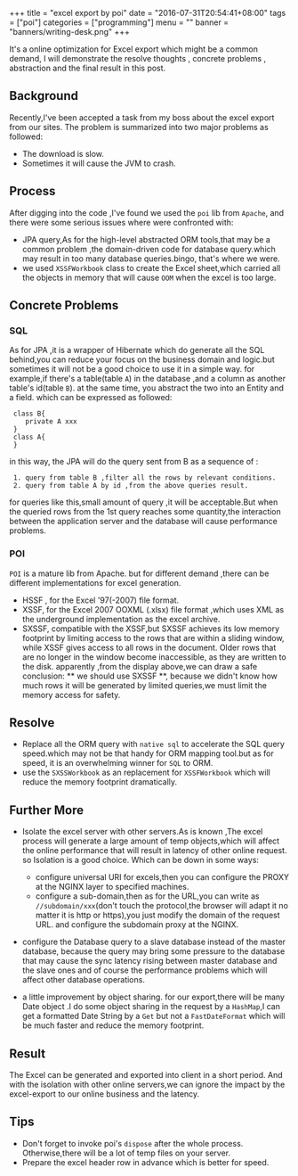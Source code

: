 +++
title = "excel export by poi"
date = "2016-07-31T20:54:41+08:00"
tags = ["poi"]
categories = ["programming"]
menu = ""
banner = "banners/writing-desk.png"
+++

It's a online optimization for Excel export which might be a common demand, I will demonstrate the resolve thoughts , concrete problems , abstraction and the final result in this post.
<!--more-->

## Background

Recently,I've been accepted a task from my boss about the excel export from our sites. The problem is summarized into two major problems as followed:

- The download is slow.
- Sometimes it will cause the JVM to crash.

## Process

After digging into the code ,I've found we used the `poi` lib from `Apache`, and there were some serious issues where were confronted with:

- JPA query,As for the high-level abstracted ORM tools,that may be a common problem ,the domain-driven code for database query.which may result in too many database queries.bingo, that's where we were.
- we used `XSSFWorkbook` class to create the Excel sheet,which carried all the objects in memory that will cause `OOM` when the excel is too large.

## Concrete Problems

###  SQL
As for JPA ,it is a wrapper of Hibernate which do generate all the SQL behind,you can reduce your focus on the business domain and logic.but sometimes it will not be a good choice to use it in a simple way.
for example,if there's a table(table `A`) in the database ,and a column as another table's id(table `B`). at the same time, you abstract the two into an Entity and a field. which can be expressed as followed:

```
 class B{
    private A xxx
 }
 class A{
 }
```
in this way, the JPA will do the query sent from B as a sequence of :
```
 1. query from table B ,filter all the rows by relevant conditions.
 2. query from table A by id ,from the above queries result.
```
for queries like this,small amount of query ,it will be acceptable.But when the queried rows from the 1st query reaches some quantity,the interaction between the application server and the database will cause performance problems.

###   POI
`POI` is a mature lib from Apache. but for different demand ,there can be different implementations for excel generation.

- HSSF , for the Excel '97(-2007) file format.
- XSSF,  for the Excel 2007 OOXML (.xlsx) file format ,which uses XML as the underground implementation as the excel archive.
- SXSSF, compatible with the XSSF,but SXSSF achieves its low memory footprint by limiting access to the rows that are within a sliding window, while XSSF gives access to all rows in the document. Older rows that are no longer in the window become inaccessible, as they are written to the disk.
apparently ,from the display above,we can draw a safe conclusion: ** we should use SXSSF **, because we didn't know how much rows it will be generated by limited queries,we must limit the memory access for safety.


## Resolve

- Replace all the ORM query with `native sql` to accelerate the SQL query speed.which may not be that handy for ORM mapping tool.but as for speed, it is an overwhelming winner for `SQL` to ORM.
- use the `SXSSWorkbook` as an replacement for `XSSFWorkbook` which will reduce the memory footprint dramatically.




## Further More
- Isolate the excel server with other servers.As is known ,The excel process will generate a large amount of temp objects,which will affect the online performance that will result in latency of other online request. so Isolation is a good choice. Which can be down in some ways:



	- configure universal URI for excels,then you can configure the PROXY at the NGINX layer to specified machines.
	- configure a sub-domain,then as for the URL,you can write as `//subdomain/xxx`(don't touch the protocol,the browser will adapt it no matter it is http or https),you just modify the domain of the request URL. and configure the subdomain proxy at the NGINX.

- configure the Database query to a slave database instead of the master database, because the query may bring some pressure to the database that may cause the sync latency rising between master database and the slave ones and of course the performance problems which will affect other database operations.

- a little improvement by object sharing. for our export,there will be many Date object .I do some object sharing in the request by a `HashMap`,I can get a formatted Date String by a `Get` but not a `FastDateFormat` which will be much faster and reduce the memory footprint.

## Result
The Excel can be generated and exported into client in a short period. And with the isolation with other online servers,we can ignore the impact by the excel-export to our online business and the latency.

## Tips

- Don't forget to invoke poi's `dispose` after the whole process. Otherwise,there will be a lot of temp files on your server.
- Prepare the excel header row in advance which is better for speed.
